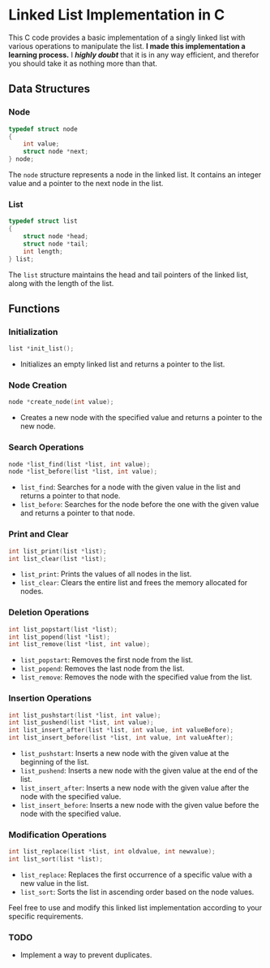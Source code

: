 # Linked List Implementation in C

This C code provides a basic implementation of a singly linked list with various operations to manipulate the list. 
**I made this implementation a learning process.** I **_highly doubt_** that it is in any way efficient, and therefor you should take it as nothing more than that.

## Data Structures

### Node
```c
typedef struct node
{
    int value;
    struct node *next;
} node;
```
The `node` structure represents a node in the linked list. It contains an integer value and a pointer to the next node in the list.

### List
```c
typedef struct list
{
    struct node *head;
    struct node *tail;
    int length;
} list;
```
The `list` structure maintains the head and tail pointers of the linked list, along with the length of the list.

## Functions

### Initialization
```c
list *init_list();
```
- Initializes an empty linked list and returns a pointer to the list.

### Node Creation
```c
node *create_node(int value);
```
- Creates a new node with the specified value and returns a pointer to the new node.

### Search Operations
```c
node *list_find(list *list, int value);
node *list_before(list *list, int value);
```
- `list_find`: Searches for a node with the given value in the list and returns a pointer to that node.
- `list_before`: Searches for the node before the one with the given value and returns a pointer to that node.

### Print and Clear
```c
int list_print(list *list);
int list_clear(list *list);
```
- `list_print`: Prints the values of all nodes in the list.
- `list_clear`: Clears the entire list and frees the memory allocated for nodes.

### Deletion Operations
```c
int list_popstart(list *list);
int list_popend(list *list);
int list_remove(list *list, int value);
```
- `list_popstart`: Removes the first node from the list.
- `list_popend`: Removes the last node from the list.
- `list_remove`: Removes the node with the specified value from the list.

### Insertion Operations
```c
int list_pushstart(list *list, int value);
int list_pushend(list *list, int value);
int list_insert_after(list *list, int value, int valueBefore);
int list_insert_before(list *list, int value, int valueAfter);
```
- `list_pushstart`: Inserts a new node with the given value at the beginning of the list.
- `list_pushend`: Inserts a new node with the given value at the end of the list.
- `list_insert_after`: Inserts a new node with the given value after the node with the specified value.
- `list_insert_before`: Inserts a new node with the given value before the node with the specified value.

### Modification Operations
```c
int list_replace(list *list, int oldvalue, int newvalue);
int list_sort(list *list);
```
- `list_replace`: Replaces the first occurrence of a specific value with a new value in the list.
- `list_sort`: Sorts the list in ascending order based on the node values.

Feel free to use and modify this linked list implementation according to your specific requirements.

### TODO

- Implement a way to prevent duplicates.